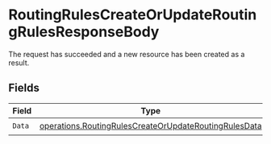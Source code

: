 # RoutingRulesCreateOrUpdateRoutingRulesResponseBody

The request has succeeded and a new resource has been created as a result.


## Fields

| Field                                                                                                                          | Type                                                                                                                           | Required                                                                                                                       | Description                                                                                                                    |
| ------------------------------------------------------------------------------------------------------------------------------ | ------------------------------------------------------------------------------------------------------------------------------ | ------------------------------------------------------------------------------------------------------------------------------ | ------------------------------------------------------------------------------------------------------------------------------ |
| `Data`                                                                                                                         | [operations.RoutingRulesCreateOrUpdateRoutingRulesData](../../models/operations/routingrulescreateorupdateroutingrulesdata.md) | :heavy_check_mark:                                                                                                             | N/A                                                                                                                            |